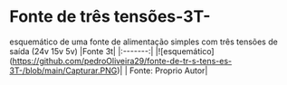 # Fonte de três tensões-3T-
esquemático de uma fonte de alimentação simples com três tensões de saída (24v 15v 5v)
|Fonte 3t|
|:-------:|
|![esquemático] (https://github.com/pedroOliveira29/fonte-de-tr-s-tens-es-3T-/blob/main/Capturar.PNG)|
| Fonte: Proprio Autor|

